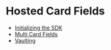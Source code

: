 # Hosted Card Fields

- [Initializing the SDK](Initialization)
- [Multi Card Fields](MultiCardFields)
- [Vaulting](Vaulting)
